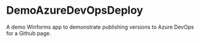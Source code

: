# DemoAzureDevOpsDeploy
A demo Winforms app to demonstrate publishing versions to Azure DevOps for a Github page.

